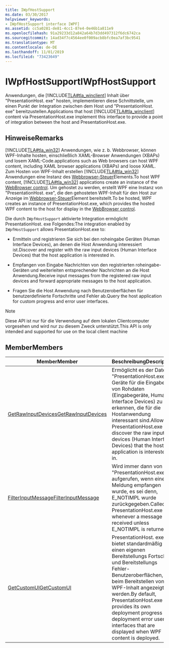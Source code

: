 ```yaml
---
title: IWpfHostSupport
ms.date: 03/30/2017
helpviewer_keywords:
- IWpfHostSupport interface [WPF]
ms.assetid: cc5a0281-de81-4cc1-87e4-0e46b1a811e9
ms.openlocfilehash: 91a29233d12a842a64b7d3dd497312f6dc6742ca
ms.sourcegitcommit: 14ad34f7c4564ee0f009acb8bfc0ea7af3bc9541
ms.translationtype: MT
ms.contentlocale: de-DE
ms.lasthandoff: 11/01/2019
ms.locfileid: "73423649"
---
```

# <a name="iwpfhostsupport"></a><span data-ttu-id="db971-102">IWpfHostSupport</span><span class="sxs-lookup"><span data-stu-id="db971-102">IWpfHostSupport</span></span>
<span data-ttu-id="db971-103">Anwendungen, die [!INCLUDE[TLA#tla_winclient](../../../../includes/tlasharptla-winclient-md.md)] Inhalt über "PresentationHost. exe" hosten, implementieren diese Schnittstelle, um einen Punkt der Integration zwischen dem Host und "PresentationHost. exe" bereitzustellen.</span><span class="sxs-lookup"><span data-stu-id="db971-103">Applications that host [!INCLUDE[TLA#tla_winclient](../../../../includes/tlasharptla-winclient-md.md)] content via PresentationHost.exe implement this interface to provide a point of integration between the host and PresentationHost.exe.</span></span>  
  
## <a name="remarks"></a><span data-ttu-id="db971-104">Hinweise</span><span class="sxs-lookup"><span data-stu-id="db971-104">Remarks</span></span>  
 [!INCLUDE[TLA#tla_win32](../../../../includes/tlasharptla-win32-md.md)] <span data-ttu-id="db971-105">Anwendungen, wie z. b. Webbrowser, können WPF-Inhalte hosten, einschließlich XAML-Browser Anwendungen (XBAPs) und losem XAML-Code.</span><span class="sxs-lookup"><span data-stu-id="db971-105">applications such as Web browsers can host WPF content, including XAML browser applications (XBAPs) and loose XAML.</span></span> <span data-ttu-id="db971-106">Zum Hosten von WPF-Inhalt erstellen [!INCLUDE[TLA#tla_win32](../../../../includes/tlasharptla-win32-md.md)] Anwendungen eine Instanz des [Webbrowser-Steuer](https://go.microsoft.com/fwlink/?LinkId=97911)Elements.</span><span class="sxs-lookup"><span data-stu-id="db971-106">To host WPF content, [!INCLUDE[TLA#tla_win32](../../../../includes/tlasharptla-win32-md.md)] applications create an instance of the [WebBrowser control](https://go.microsoft.com/fwlink/?LinkId=97911).</span></span> <span data-ttu-id="db971-107">Um gehostet zu werden, erstellt WPF eine Instanz von "PresentationHost. exe", die den gehosteten WPF-Inhalt für den Host zur Anzeige im [Webbrowser-Steuer](https://go.microsoft.com/fwlink/?LinkId=97911)Element bereitstellt.</span><span class="sxs-lookup"><span data-stu-id="db971-107">To be hosted, WPF creates an instance of PresentationHost.exe, which provides the hosted WPF content to the host for display in the [WebBrowser control](https://go.microsoft.com/fwlink/?LinkId=97911).</span></span>  
  
 <span data-ttu-id="db971-108">Die durch `IWpfHostSupport` aktivierte Integration ermöglicht PresentationHost. exe Folgendes:</span><span class="sxs-lookup"><span data-stu-id="db971-108">The integration enabled by `IWpfHostSupport` allows PresentationHost.exe to:</span></span>  
  
- <span data-ttu-id="db971-109">Ermitteln und registrieren Sie sich bei den roheingabe Geräten (Human Interface Devices), an denen die Host Anwendung interessiert ist.</span><span class="sxs-lookup"><span data-stu-id="db971-109">Discover and register with the raw input devices (Human Interface Devices) that the host application is interested in.</span></span>  
  
- <span data-ttu-id="db971-110">Empfangen von Eingabe Nachrichten von den registrierten roheingabe-Geräten und weiterleiten entsprechender Nachrichten an die Host Anwendung.</span><span class="sxs-lookup"><span data-stu-id="db971-110">Receive input messages from the registered raw input devices and forward appropriate messages to the host application.</span></span>  
  
- <span data-ttu-id="db971-111">Fragen Sie die Host Anwendung nach Benutzeroberflächen für benutzerdefinierte Fortschritte und Fehler ab.</span><span class="sxs-lookup"><span data-stu-id="db971-111">Query the host application for custom progress and error user interfaces.</span></span>  
  
> [!NOTE]
> <span data-ttu-id="db971-112">Diese API ist nur für die Verwendung auf dem lokalen Clientcomputer vorgesehen und wird nur zu diesem Zweck unterstützt.</span><span class="sxs-lookup"><span data-stu-id="db971-112">This API is only intended and supported for use on the local client machine</span></span>  
  
## <a name="members"></a><span data-ttu-id="db971-113">Member</span><span class="sxs-lookup"><span data-stu-id="db971-113">Members</span></span>  
  
|<span data-ttu-id="db971-114">Member</span><span class="sxs-lookup"><span data-stu-id="db971-114">Member</span></span>|<span data-ttu-id="db971-115">Beschreibung</span><span class="sxs-lookup"><span data-stu-id="db971-115">Description</span></span>|  
|------------|-----------------|  
|[<span data-ttu-id="db971-116">GetRawInputDevices</span><span class="sxs-lookup"><span data-stu-id="db971-116">GetRawInputDevices</span></span>](getrawinputdevices.md)|<span data-ttu-id="db971-117">Ermöglicht es der Datei "PresentationHost.exe", Geräte für die Eingabe von Rohdaten (Eingabegeräte, Human Interface Devices) zu erkennen, die für die Hostanwendung interessant sind.</span><span class="sxs-lookup"><span data-stu-id="db971-117">Allows PresentationHost.exe to discover the raw input devices (Human Interface Devices) that the host application is interested in.</span></span>|  
|[<span data-ttu-id="db971-118">FilterInputMessage</span><span class="sxs-lookup"><span data-stu-id="db971-118">FilterInputMessage</span></span>](filterinputmessage.md)|<span data-ttu-id="db971-119">Wird immer dann von "PresentationHost.exe" aufgerufen, wenn eine Meldung empfangen wurde, es sei denn, E_NOTIMPL wurde zurückgegeben.</span><span class="sxs-lookup"><span data-stu-id="db971-119">Called by PresentationHost.exe whenever a message is received unless E_NOTIMPL is returned.</span></span>|  
|[<span data-ttu-id="db971-120">GetCustomUI</span><span class="sxs-lookup"><span data-stu-id="db971-120">GetCustomUI</span></span>](getcustomui.md)|<span data-ttu-id="db971-121">PresentationHost. exe bietet standardmäßig einen eigenen Bereitstellungs Fortschritt und Bereitstellungs Fehler-Benutzeroberflächen, die beim Bereitstellen von WPF-Inhalt angezeigt werden.</span><span class="sxs-lookup"><span data-stu-id="db971-121">By default, PresentationHost.exe provides its own deployment progress and deployment error user interfaces that are displayed when WPF content is deployed.</span></span>|
